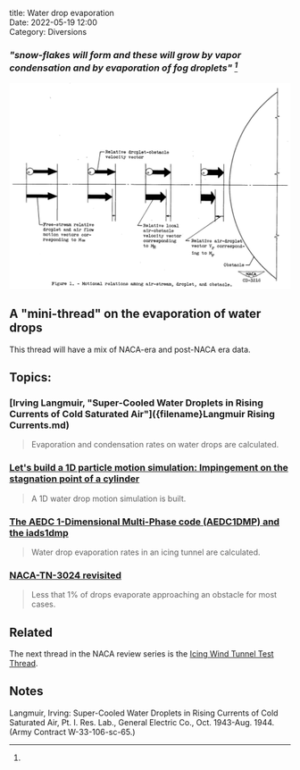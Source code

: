 title: Water drop evaporation  
Date: 2022-05-19 12:00  
Category: Diversions  

### _"snow-flakes will form and these will grow by vapor condensation and by evaporation of fog droplets" [^1]_  

![Figure 1. Motional relationships among air-stream, droplet, and obstacle.](images/naca-tn-3024/Figure1.png)  

## A "mini-thread" on the evaporation of water drops  

This thread will have a mix of NACA-era and post-NACA era data. 

## Topics:

### [Irving Langmuir, "Super-Cooled Water Droplets in Rising Currents of Cold Saturated Air"]({filename}Langmuir Rising Currents.md)  
>Evaporation and condensation rates on water drops are calculated. 

### [Let's build a 1D particle motion simulation: Impingement on the stagnation point of a cylinder]({filename}build_a_1d_drop_motion_simulation.md)  
>A 1D water drop motion simulation is built. 

### [The AEDC 1-Dimensional Multi-Phase code (AEDC1DMP) and the iads1dmp]({filename}aedc1dmp.md)    
>Water drop evaporation rates in an icing tunnel are calculated.

### [NACA-TN-3024 revisited]({filename}NACA-TN-3024_evaporation.md)  
>Less that 1% of drops evaporate approaching an obstacle for most cases.  

<!--
Effect of humidity on icing tunnel tests  

A more detailed ice detector simulation  
-->

## Related  

The next thread in the NACA review series is the [Icing Wind Tunnel Test Thread]({filename}icing_wind_tunnel_test.md).  

## Notes  

[^1]:
Langmuir, Irving: Super-Cooled Water Droplets in Rising Currents of Cold Saturated Air, Pt. I. Res. Lab., General Electric Co., Oct. 1943-Aug. 1944. (Army Contract W-33-106-sc-65.)  

